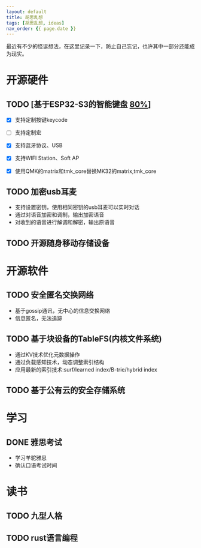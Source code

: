 ```yaml
---
layout: default
title: 胡思乱想
tags: [胡思乱想, ideas]
nav_order: {{ page.date }}
---
```


最近有不少的怪诞想法，在这里记录一下，防止自己忘记，也许其中一部分还能成为现实。


# 开源硬件


## TODO [基于ESP32-S3的智能键盘 [80%](https://github.com/paul356/MK32)]

-   [X] 支持定制按键keycode
-   [ ] 支持定制宏
-   [X] 支持蓝牙协议、USB
-   [X] 支持WIFI Station、Soft AP
-   [X] 使用QMK的matrix和tmk\_core替换MK32的matrix,tmk\_core


## TODO 加密usb耳麦

-   支持设置密钥，使用相同密钥的usb耳麦可以实时对话
-   通过对语音加密和调制，输出加密语音
-   对收到的语音进行解调和解密，输出原语音


## TODO 开源随身移动存储设备


# 开源软件


## TODO 安全匿名交换网络

-   基于gossip通讯，无中心的信息交换网络
-   信息匿名，无法追踪


## TODO 基于块设备的TableFS(内核文件系统)

-   通过KV技术优化元数据操作
-   通过负载感知技术，动态调整索引结构
-   应用最新的索引技术:surf/learned index/B-trie/hybrid index


## TODO 基于公有云的安全存储系统


# 学习


## DONE 雅思考试

-   学习羊驼雅思
-   确认口语考试时间


# 读书


## TODO 九型人格


## TODO rust语言编程

